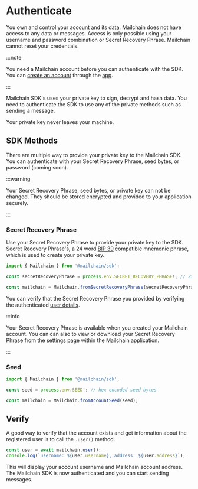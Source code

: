 # Authenticate

You own and control your account and its data. Mailchain does not have access to any data or messages. Access is only possible using your username and password combination or Secret Recovery Phrase. Mailchain cannot reset your credentials.

:::note

You need a Mailchain account before you can authenticate with the SDK. You can [create an account](/user/guides/getting-started/create-a-mailchain-account) through the [app](https://app.mailchain.com/register).

:::

Mailchain SDK's uses your private key to sign, decrypt and hash data. You need to authenticate the SDK to use any of the private methods such as sending a message.

Your private key never leaves your machine.

## SDK Methods

There are multiple way to provide your private key to the Mailchain SDK. You can authenticate with your Secret Recovery Phrase, seed bytes, or password (coming soon).

:::warning

Your Secret Recovery Phrase, seed bytes, or private key can not be changed. They should be stored encrypted and provided to your application securely.

:::

### Secret Recovery Phrase

Use your Secret Recovery Phrase to provide your private key to the SDK. Secret Recovery Phrase's, a 24 word [BIP 39](https://github.com/bitcoin/bips/blob/master/bip-0039.mediawiki) compatible mnemonic phrase, which is used to create your private key.

```ts
import { Mailchain } from '@mailchain/sdk';

const secretRecoveryPhrase = process.env.SECRET_RECOVERY_PHRASE!; // 25 word mnemonicPhrase

const mailchain = Mailchain.fromSecretRecoveryPhrase(secretRecoveryPhrase);
```

You can verify that the Secret Recovery Phrase you provided by verifying the authenticated [user details](#verify).

:::info

Your Secret Recovery Phrase is available when you created your Mailchain account. You can can also to view or download your Secret Recovery Phrase from the [settings page](https://app.mailchain.com/settings) within the Mailchain application.

:::

### Seed

```ts
import { Mailchain } from '@mailchain/sdk';

const seed = process.env.SEED!; // hex encoded seed bytes

const mailchain = Mailchain.fromAccountSeed(seed);
```

## Verify

A good way to verify that the account exists and get information about the registered user is to call the `.user()` method.

```ts
const user = await mailchain.user();
console.log(`username: ${user.username}, address: ${user.address}`);
```

This will display your account username and Mailchain account address.
The Mailchain SDK is now authenticated and you can start sending messages.
